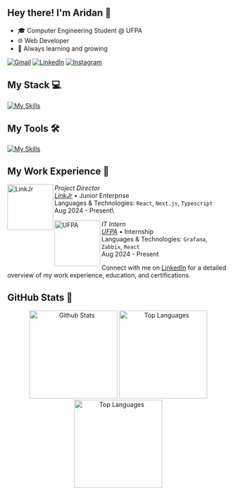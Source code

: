 ## Hey there! I'm Aridan 🍃
- 🎓 Computer Engineering Student @ UFPA
- 🌐 Web Developer
- 🚀 Always learning and growing

<p align="left">
  <a href="mailto:aridanpantoja@gmail.com" title="Gmail">
  <img src="https://img.shields.io/badge/-Gmail-FF0000?style=flat-square&labelColor=FF0000&logo=gmail&logoColor=white&link=LINK-DO-SEU-GMAIL" alt="Gmail"/></a>
  <a href="https://www.linkedin.com/in/aridanpantoja/" title="LinkedIn">
  <img src="https://img.shields.io/badge/-Linkedin-0e76a8?style=flat-square&logo=Linkedin&logoColor=white&link=LINK-DO-SEU-LINKEDIN" alt="LinkedIn"/></a>
  <a href="https://www.instagram.com/aridan.dev/" title="Instagram">
  <img src="https://img.shields.io/badge/-Instagram-DF0174?style=flat-square&labelColor=DF0174&logo=instagram&logoColor=white&link=LINK-DO-SEU-INSTAGRAM" alt="Instagram"/></a>
</p>

## My Stack 💻
[![My Skills](https://skillicons.dev/icons?i=react,nextjs,vite,ts,js,tailwind,postgres,prisma,html,css)](https://skillicons.dev)

## My Tools 🛠️
[![My Skills](https://skillicons.dev/icons?i=git,github,docker,postman,photoshop,figma,wordpress,vscode,windows,ubuntu)](https://skillicons.dev)

## My Work Experience 💼

[<img align="left" height="104px" width="104px" alt="LinkJr" src="https://media.licdn.com/dms/image/v2/D4E0BAQHaPS3HOuR42A/company-logo_200_200/company-logo_200_200/0/1726182004162/linkjr_logo?e=1738195200&v=beta&t=bjY1eMBzRQCjDysvIVEtTg5SRnY0VcY7j-vGF453MWU"/>](https://www.spacex.com/)

*Project Director* \
[*LinkJr*](https://linkjr.com.br/) • Junior Enterprise \
Languages & Technologies: `React`, `Next.js`, `Typescript`\
Aug 2024 - Present\

[<img align="left" height="104px" width="104px" alt="UFPA" src="https://media.licdn.com/dms/image/v2/C4D0BAQF5pgxwqpTcfw/company-logo_200_200/company-logo_200_200/0/1631330531313?e=1738195200&v=beta&t=2e-_RYgcfhVkRLArq1A5H4tP_Yn2YgBHmi5zCb2kBcE"/>](https://campuscastanhal.ufpa.br/)

*IT Intern* \
[*UFPA*](https://campuscastanhal.ufpa.br/) • Internship \
Languages & Technologies: `Grafana`, `Zabbix`, `React`\
Aug 2024 - Present

Connect with me on [LinkedIn](https://www.linkedin.com/in/aridanpantoja/) for a detailed overview of my work experience, education, and certifications.

## GitHub Stats 🌟 

<p align="center">
  <img src="https://github-readme-stats.vercel.app/api?username=aridanpantoja&theme=dark&hide_border=true&include_all_commits=true" alt="Github Stats" height="200px"  />
  <img src="https://github-readme-streak-stats.herokuapp.com/?user=aridanpantoja&theme=dark&hide_border=true" alt="Top Languages" height="200px"  />
  <img src="https://github-readme-stats.vercel.app/api/top-langs/?username=aridanpantoja&theme=dark&hide_border=true&layout=compact" alt="Top Languages" height="200px" />
</p>

